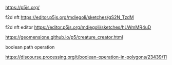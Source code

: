 https://p5js.org/

f2d nft https://editor.p5js.org/mdiegoli/sketches/gS2N_TzdM

f2d nft editor https://editor.p5js.org/mdiegoli/sketches/hLWmMR4uD

https://geomensione.github.io/p5/creature_creator.html

boolean path operation

https://discourse.processing.org/t/boolean-operation-in-polygons/23439/11
